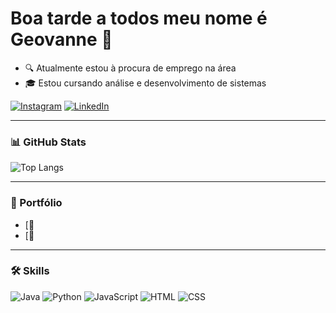 # Boa tarde a todos meu nome é Geovanne 👋

- 🔍 Atualmente estou à procura de emprego na área  
- 🎓 Estou cursando análise e desenvolvimento de sistemas  

[![Instagram](https://img.shields.io/badge/Instagram-E4405F?style=for-the-badge&logo=instagram&logoColor=white)](https://instagram.com/seuusuario)
[![LinkedIn](https://img.shields.io/badge/LinkedIn-0077B5?style=for-the-badge&logo=linkedin&logoColor=white)](https://linkedin.com/in/seuusuario)

---

### 📊 GitHub Stats
![Top Langs](https://github-readme-stats.vercel.app/api/top-langs/?username=SEU_USUARIO&layout=compact&theme=radical)

---

### 📂 Portfólio
- [📘 
- [📘

---

### 🛠️ Skills
![Java](https://img.shields.io/badge/Java-orange?style=for-the-badge&logo=java&logoColor=white)
![Python](https://img.shields.io/badge/Python-blue?style=for-the-badge&logo=python&logoColor=white)
![JavaScript](https://img.shields.io/badge/JavaScript-yellow?style=for-the-badge&logo=javascript&logoColor=black)
![HTML](https://img.shields.io/badge/HTML-orange?style=for-the-badge&logo=html5&logoColor=white)
![CSS](https://img.shields.io/badge/CSS-blue?style=for-the-badge&logo=css3&logoColor=white)

